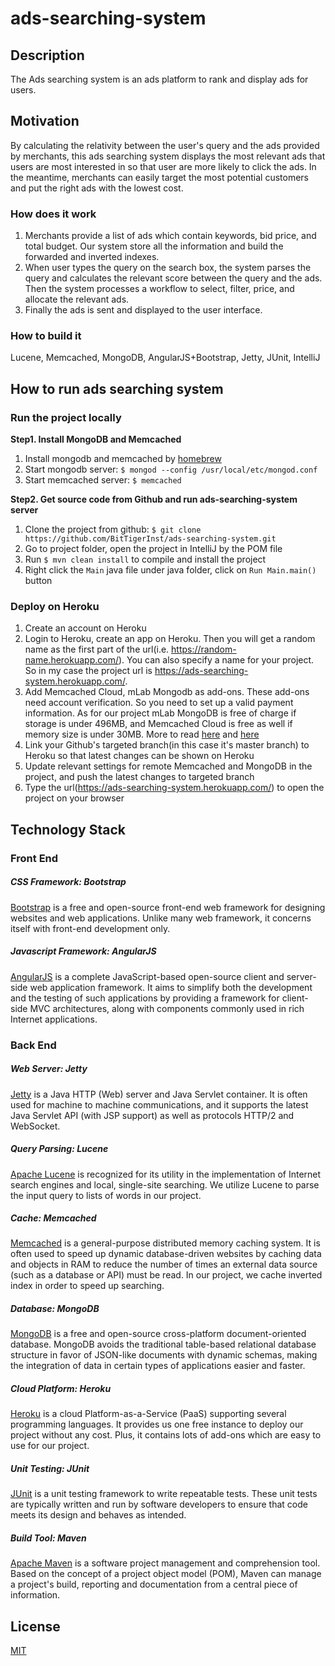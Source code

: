 # ads-searching-system

## Description
The Ads searching system is an ads platform to rank and display ads for users.

## Motivation
By calculating the relativity between the user's query and the ads provided by merchants, this ads searching system displays the most relevant ads that users are most interested in so that user are more likely to click the ads.
In the meantime, merchants can easily target the most potential customers and put the right ads with the lowest cost.

### How does it work 
1. Merchants provide a list of ads which contain keywords, bid price, and total budget. Our system store all the information and build the forwarded and inverted indexes.
2. When user types the query on the search box, the system parses the query and calculates the relevant score between the query and the ads. Then the system processes a workflow to select, filter, price, and allocate the relevant ads.
3. Finally the ads is sent and displayed to the user interface.

### How to build it
Lucene, Memcached, MongoDB, AngularJS+Bootstrap, Jetty, JUnit, IntelliJ

## How to run ads searching system
### Run the project locally
__Step1. Install MongoDB and Memcached__

1. Install mongodb and memcached by [homebrew](http://brew.sh)
2. Start mongodb server: `$ mongod --config /usr/local/etc/mongod.conf`
3. Start memcached server: `$ memcached`

__Step2. Get source code from Github and run ads-searching-system server__

1. Clone the project from github: `$ git clone https://github.com/BitTigerInst/ads-searching-system.git`
2. Go to project folder, open the project in IntelliJ by the POM file
3. Run `$ mvn clean install` to compile and install the project
4. Right click the `Main` java file under java folder, click on `Run Main.main()` button

### Deploy on Heroku
1. Create an account on Heroku
2. Login to Heroku, create an app on Heroku. Then you will get a random name as the first part of the url(i.e. https://random-name.herokuapp.com/). You can also specify a name for your project. So in my case the project url is https://ads-searching-system.herokuapp.com/.
3. Add Memcached Cloud, mLab Mongodb as add-ons. These add-ons need account verification. So you need to set up a valid payment information. As for our project mLab MongoDB is free of charge if storage is under 496MB, and Memcached Cloud is free as well if memory size is under 30MB. More to read [here](https://elements.heroku.com/addons/memcachedcloud) and [here](https://elements.heroku.com/addons/mongolab)
4. Link your Github's targeted branch(in this case it's master branch) to Heroku so that latest changes can be shown on Heroku
5. Update relevant settings for remote Memcached and MongoDB in the project, and push the latest changes to targeted branch
6. Type the url(https://ads-searching-system.herokuapp.com/) to open the project on your browser

## Technology Stack
### Front End
##### CSS Framework: Bootstrap
[Bootstrap](http://getbootstrap.com/) is a free and open-source front-end web framework for designing websites and web applications. Unlike many web framework, it concerns itself with front-end development only.

##### Javascript Framework: AngularJS
[AngularJS](https://angularjs.org/) is a complete JavaScript-based open-source client and server-side web application framework. It aims to simplify both the development and the testing of such applications by providing a framework for client-side MVC architectures, along with components commonly used in rich Internet applications.

### Back End
##### Web Server: Jetty
[Jetty](http://www.eclipse.org/jetty/) is a Java HTTP (Web) server and Java Servlet container. It is often used for machine to machine communications, and it supports the latest Java Servlet API (with JSP support) as well as protocols HTTP/2 and WebSocket.

##### Query Parsing: Lucene
[Apache Lucene](https://lucene.apache.org/) is recognized for its utility in the implementation of Internet search engines and local, single-site searching. We utilize Lucene to parse the input query to lists of words in our project.

##### Cache: Memcached
[Memcached](https://memcached.org/) is a general-purpose distributed memory caching system. It is often used to speed up dynamic database-driven websites by caching data and objects in RAM to reduce the number of times an external data source (such as a database or API) must be read. In our project, we cache inverted index in order to speed up searching.

##### Database: MongoDB
[MongoDB](https://www.mongodb.com/) is a free and open-source cross-platform document-oriented database. MongoDB avoids the traditional table-based relational database structure in favor of JSON-like documents with dynamic schemas, making the integration of data in certain types of applications easier and faster. 

##### Cloud Platform: Heroku
[Heroku]() is a cloud Platform-as-a-Service (PaaS) supporting several programming languages. It provides us one free instance to deploy our project without any cost. Plus, it contains lots of add-ons which are easy to use for our project. 

##### Unit Testing: JUnit
[JUnit](junit.org/) is a unit testing framework to write repeatable tests. These unit tests are typically written and run by software developers to ensure that code meets its design and behaves as intended.

##### Build Tool: Maven
[Apache Maven](https://maven.apache.org/) is a software project management and comprehension tool. Based on the concept of a project object model (POM), Maven can manage a project's build, reporting and documentation from a central piece of information.

## License
[MIT](/LICENSE.md)